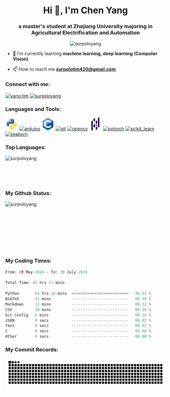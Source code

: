 <h1 align="center">Hi 👋, I'm Chen Yang</h1>
<h3 align="center">a master's student at Zhejiang University majoring in Agricultural Electrification and Automation</h3>

<p align="center"> <img src="https://komarev.com/ghpvc/?username=surpoloyang&label=Profile%20views&color=0e75b6&style=flat" alt="surpoloyang" /> </p>

- 🌱 I’m currently learning **machine learning, deep learning (Computer Vision)**

- 📫 How to reach me **surpolotim420@gmail.com**

<h3 align="left">Connect with me:</h3>
<p align="left">
<a href="https://kaggle.com/yang tim" target="blank"><img align="center" src="https://raw.githubusercontent.com/rahuldkjain/github-profile-readme-generator/master/src/images/icons/Social/kaggle.svg" alt="yang tim" height="30" width="40" /></a>
<a href="https://www.leetcode.com/surpoloyang" target="blank"><img align="center" src="https://raw.githubusercontent.com/rahuldkjain/github-profile-readme-generator/master/src/images/icons/Social/leet-code.svg" alt="surpoloyang" height="30" width="40" /></a>
</p>

<h3 align="left">Languages and Tools:</h3>
<p align="left">
<a href="https://www.python.org" target="_blank" rel="noreferrer"> <img src="https://raw.githubusercontent.com/devicons/devicon/master/icons/python/python-original.svg" alt="python" width="40" height="40"/></a>  
<a href="https://www.arduino.cc/" target="_blank" > <img src="https://cdn.worldvectorlogo.com/logos/arduino-1.svg" alt="arduino" width="40" height="40"/></a>
<a href="https://www.cprogramming.com/" target="_blank"> <img src="https://raw.githubusercontent.com/devicons/devicon/master/icons/c/c-original.svg" alt="c" width="40" height="40"/></a>
<a href="https://git-scm.com/" target="_blank" rel="noreferrer"> <img src="https://www.vectorlogo.zone/logos/git-scm/git-scm-icon.svg" alt="git" width="40" height="40"/></a>
<a href="https://opencv.org/" target="_blank" rel="noreferrer"> <img src="https://www.vectorlogo.zone/logos/opencv/opencv-icon.svg" alt="opencv" width="40" height="40"/></a>
<a href="https://pandas.pydata.org/" target="_blank" rel="noreferrer"> <img src="https://raw.githubusercontent.com/devicons/devicon/2ae2a900d2f041da66e950e4d48052658d850630/icons/pandas/pandas-original.svg" alt="pandas" width="40" height="40"/></a>
<a href="https://pytorch.org/" target="_blank" rel="noreferrer"> <img src="https://www.vectorlogo.zone/logos/pytorch/pytorch-icon.svg" alt="pytorch" width="40" height="40"/></a>
<a href="https://scikit-learn.org/" target="_blank" rel="noreferrer"> <img src="https://upload.wikimedia.org/wikipedia/commons/0/05/Scikit_learn_logo_small.svg" alt="scikit_learn" width="40" height="40"/></a>
<a href="https://seaborn.pydata.org/" target="_blank" rel="noreferrer"> <img src="https://seaborn.pydata.org/_images/logo-mark-lightbg.svg" alt="seaborn" width="40" height="40"/></a>
</p>

<h3 align="left">Top Languages:</h3>
<p align="left"><img align="left" src="https://github-readme-stats.vercel.app/api/top-langs?username=surpoloyang&show_icons=true&theme=tokyonight&locale=en&layout=compact" alt="surpoloyang" /> </p>
<br>
<br>
<br>
<br>
<br>

<h3 align="left">My Github Status:</h3>
<p align="left"><img align="left" src="https://github-readme-stats.vercel.app/api?username=surpoloyang&show_icons=true&theme=tokyonight&locale=en" alt="surpoloyang" /> </p>

<br>
<br>
<br>
<br>
<br>
<br>
<br>
<br>
<br>

<h3 align="left">My Coding Times:</h3>

<!--
### Hi there 👋, I am [surpoloyang](https://surpoloyang.github.io/)! 😁

Hello, my name is Chen Yang and I am a master's student at Zhejiang University majoring in Agricultural Electrification and Automation.

- 🌱 I’m currently learning machine learning, deep learning (Computer Vision).
- 💬 Brainstorm with me over tech, algorithms, career.
- 📫 How to reach me: surpolotim420@gmail.com

📈 **my github stats**

[![surpoloyang's GitHub stats](https://github-readme-stats.vercel.app/api?username=surpoloyang&count_private=true&show_icons=true&theme=tokyonight)](https://github.com/anuraghazra/github-readme-stats)

📝 **Languages and Tools** 

![Jupyter Notebook](https://img.shields.io/badge/-Jupyter_Notebook-black?logo=Jupyter_Notebook&style=social)&nbsp;&nbsp;
![Python](https://img.shields.io/badge/-Python-black?logo=Python&style=social)&nbsp;&nbsp;
![Git](https://img.shields.io/badge/-Git-black?logo=git&style=social)&nbsp;&nbsp;
![GitHub](https://img.shields.io/badge/-GitHub-black?logo=github&style=social)&nbsp;&nbsp;

[![Top Langs](https://github-readme-stats.vercel.app/api/top-langs/?username=surpoloyang)](https://github.com/anuraghazra/github-readme-stats)


<!--START_SECTION:waka-->

```Python Markdown Jupyter Notebook
From: 08 May 2024 - To: 30 July 2024

Total Time: 65 hrs 11 mins

Python       64 hrs 16 mins  >>>>>>>>>>>>>>>>>>>>>>>>>   98.61 %
BibTeX       22 mins         -------------------------   00.58 %
Markdown     12 mins         -------------------------   00.32 %
CSV          10 mins         -------------------------   00.28 %
Git Config   6 mins          -------------------------   00.18 %
JSON         0 secs          -------------------------   00.02 %
Text         0 secs          -------------------------   00.02 %
C            0 secs          -------------------------   00.00 %
Other        0 secs          -------------------------   00.00 %
```

<!--END_SECTION:waka-->

<!--
![Visitor Badge](https://visitor-badge.laobi.icu/badge?page_id=surpoloyang.surpoloyang)

<!--
**surpoloyang/surpoloyang** is a ✨ _special_ ✨ repository because its `README.md` (this file) appears on your GitHub profile.

Here are some ideas to get you started:

- 🔭 I’m currently working on ...
- 🌱 I’m currently learning ...
- 👯 I’m looking to collaborate on ...
- 🤔 I’m looking for help with ...
- 💬 Ask me about ...
- 📫 How to reach me: ...
- 😄 Pronouns: ...
- ⚡ Fun fact: ...
<div align="center"><img src="https://cdn.jsdelivr.net/gh/surpoloyang/surpoloyang/assets/github-contribution-grid-snake.svg" /></div>
-->

<h3 align="left">My Commit Records:</h3>
<picture>
  <source media="(prefers-color-scheme: dark)" srcset="https://raw.githubusercontent.com/surpoloyang/surpoloyang/output/github-contribution-grid-snake-dark.svg">
  <source media="(prefers-color-scheme: light)" srcset="https://raw.githubusercontent.com/surpoloyang/surpoloyang/output/github-contribution-grid-snake.svg">
  <img alt="github contribution grid snake animation" src="https://raw.githubusercontent.com/surpoloyang/surpoloyang/output/github-contribution-grid-snake.svg">
</picture>
